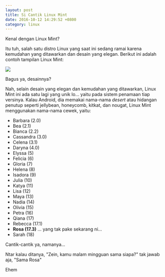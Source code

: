 ```yaml
---
layout: post
title: Si Cantik Linux Mint
date: 2016-10-12 14:29:52 +0800
category: linux
---
```


Kenal dengan Linux Mint?

Itu tuh, salah satu distro Linux yang saat ini sedang ramai karena kemudahan yang ditawarkan dan desain yang elegan. Berikut ini adalah contoh tampilan Linux Mint:

<!-- more -->

![]({{site.baseurl}}/gambar/linux.png)

Bagus ya, desainnya?

Nah, selain desain yang elegan dan kemudahan yang ditawarkan, Linux Mint ini ada satu lagi yang unik lo... yaitu pada sistem penamaan tiap versinya. Kalau Android, dia memakai nama-nama _desert_ atau hidangan penutup seperti jellybean, honeycomb, kitkat, dan nougat, Linux Mint menggunakan nama-nama cewek, yaitu:

* Barbara (2.0)
* Bea (2.1)
* Bianca (2.2)
* Cassandra (3.0)
* Celena (3.1)
* Daryna (4.0)
* Elyssa (5)
* Felicia (6)
* Gloria (7)
* Helena (8)
* Isadora (9)
* Julia (10)
* Katya (11)
* Lisa (12)
* Maya (13)
* Nadia (14)
* Olivia (15)
* Petra (16)
* Qiana (17)
* Rebecca (17.1)
* **Rosa (17.3)** ... yang tak pake sekarang ni...
* Sarah (18)

Cantik-cantik ya, namanya...

Ntar kalau ditanya, "Zein, kamu malam mingguan sama siapa?" tak jawab aja, "Sama Rosa"

Ehem